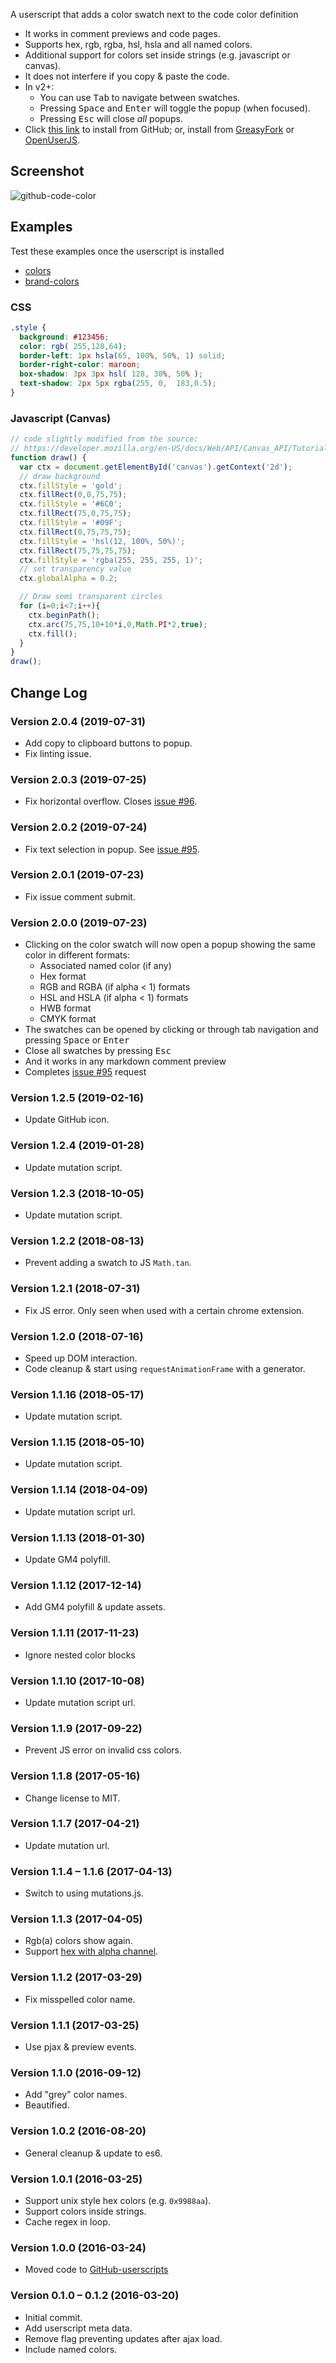 A userscript that adds a color swatch next to the code color definition

* It works in comment previews and code pages.
* Supports hex, rgb, rgba, hsl, hsla and all named colors.
* Additional support for colors set inside strings (e.g. javascript or canvas).
* It does not interfere if you copy & paste the code.
* In v2+:
  * You can use <kbd>Tab</kbd> to navigate between swatches.
  * Pressing <kbd>Space</kbd> and <kbd>Enter</kbd> will toggle the popup (when focused).
  * Pressing <kbd>Esc</kbd> will close *all* popups.
* Click [this link](https://raw.githubusercontent.com/Mottie/GitHub-userscripts/master/github-code-colors.user.js) to install from GitHub; or, install from [GreasyFork](https://greasyfork.org/en/scripts/18141-github-code-colors) or [OpenUserJS](https://openuserjs.org/scripts/Mottie/GitHub_Code_Colors).

## Screenshot

![github-code-color](https://raw.githubusercontent.com/Mottie/GitHub-userscripts/master/images/github-code-colors.gif)

## Examples

Test these examples once the userscript is installed

* [colors](https://github.com/Mottie/color-bundle/blob/master/color.js)
* [brand-colors](https://github.com/reimertz/brand-colors/blob/master/data/brandColors.json)

### CSS

```css
.style {
  background: #123456;
  color: rgb( 255,128,64);
  border-left: 1px hsla(65, 100%, 50%, 1) solid;
  border-right-color: maroon;
  box-shadow: 3px 3px hsl( 128, 30%, 50% );
  text-shadow: 2px 5px rgba(255, 0,  183,0.5);
}
```

### Javascript (Canvas)

```js
// code slightly modified from the source:
// https://developer.mozilla.org/en-US/docs/Web/API/Canvas_API/Tutorial/Applying_styles_and_colors#A_globalAlpha_example
function draw() {
  var ctx = document.getElementById('canvas').getContext('2d');
  // draw background
  ctx.fillStyle = 'gold';
  ctx.fillRect(0,0,75,75);
  ctx.fillStyle = '#6C0';
  ctx.fillRect(75,0,75,75);
  ctx.fillStyle = '#09F';
  ctx.fillRect(0,75,75,75);
  ctx.fillStyle = 'hsl(12, 100%, 50%)';
  ctx.fillRect(75,75,75,75);
  ctx.fillStyle = 'rgba(255, 255, 255, 1)';
  // set transparency value
  ctx.globalAlpha = 0.2;

  // Draw semi transparent circles
  for (i=0;i<7;i++){
    ctx.beginPath();
    ctx.arc(75,75,10+10*i,0,Math.PI*2,true);
    ctx.fill();
  }
}
draw();
```

## Change Log

### Version 2.0.4 (2019-07-31)

* Add copy to clipboard buttons to popup.
* Fix linting issue.

### Version 2.0.3 (2019-07-25)

* Fix horizontal overflow. Closes [issue #96](https://github.com/Mottie/GitHub-userscripts/issues/96).

### Version 2.0.2 (2019-07-24)

* Fix text selection in popup. See [issue #95](https://github.com/Mottie/GitHub-userscripts/issues/95).

### Version 2.0.1 (2019-07-23)

* Fix issue comment submit.

### Version 2.0.0 (2019-07-23)

* Clicking on the color swatch will now open a popup showing the same color in different formats:
  * Associated named color (if any)
  * Hex format
  * RGB and RGBA (if alpha < 1) formats
  * HSL and HSLA (if alpha < 1) formats
  * HWB format
  * CMYK format
* The swatches can be opened by clicking or through tab navigation and pressing <kbd>Space</kbd> or <kbd>Enter</kbd>
* Close all swatches by pressing <kbd>Esc</kbd>
* And it works in any markdown comment preview
* Completes [issue #95](https://github.com/Mottie/GitHub-userscripts/issues/95) request

### Version 1.2.5 (2019-02-16)

* Update GitHub icon.

### Version 1.2.4 (2019-01-28)

* Update mutation script.

### Version 1.2.3 (2018-10-05)

* Update mutation script.

### Version 1.2.2 (2018-08-13)

* Prevent adding a swatch to JS `Math.tan`.

### Version 1.2.1 (2018-07-31)

* Fix JS error. Only seen when used with a certain chrome extension.

### Version 1.2.0 (2018-07-16)

* Speed up DOM interaction.
* Code cleanup & start using `requestAnimationFrame` with a generator.

### Version 1.1.16 (2018-05-17)

* Update mutation script.

### Version 1.1.15 (2018-05-10)

* Update mutation script.

### Version 1.1.14 (2018-04-09)

* Update mutation script url.

### Version 1.1.13 (2018-01-30)

* Update GM4 polyfill.

### Version 1.1.12 (2017-12-14)

* Add GM4 polyfill & update assets.

### Version 1.1.11 (2017-11-23)

* Ignore nested color blocks

### Version 1.1.10 (2017-10-08)

* Update mutation script url.

### Version 1.1.9 (2017-09-22)

* Prevent JS error on invalid css colors.

### Version 1.1.8 (2017-05-16)

* Change license to MIT.

### Version 1.1.7 (2017-04-21)

* Update mutation url.

### Version 1.1.4 &ndash; 1.1.6 (2017-04-13)

* Switch to using mutations.js.

### Version 1.1.3 (2017-04-05)

* Rgb(a) colors show again.
* Support [hex with alpha channel](http://caniuse.com/#feat=css-rrggbbaa).

### Version 1.1.2 (2017-03-29)

* Fix misspelled color name.

### Version 1.1.1 (2017-03-25)

* Use pjax & preview events.

### Version 1.1.0 (2016-09-12)

* Add "grey" color names.
* Beautified.

### Version 1.0.2 (2016-08-20)

* General cleanup & update to es6.

### Version 1.0.1 (2016-03-25)

* Support unix style hex colors (e.g. `0x9988aa`).
* Support colors inside strings.
* Cache regex in loop.

### Version 1.0.0 (2016-03-24)

* Moved code to [GitHub-userscripts](https://github.com/Mottie/GitHub-userscripts)

### Version 0.1.0 &ndash; 0.1.2 (2016-03-20)

* Initial commit.
* Add userscript meta data.
* Remove flag preventing updates after ajax load.
* Include named colors.
